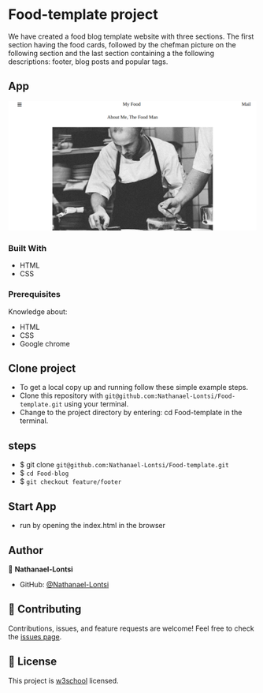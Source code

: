 # Food-template project
We have created a food blog template website with three sections. The first section having the food cards, followed by the chefman picture on the following section and the last section containing a the following descriptions: footer, blog posts and popular tags.
## App
![chefman](assets/images/chefman.png)
### Built With
- HTML
- CSS
### Prerequisites
Knowledge about:
- HTML
- CSS
- Google chrome
## Clone project
- To get a local copy up and running follow these simple example steps.
- Clone this repository with `git@github.com:Nathanael-Lontsi/Food-template.git` using your terminal.
- Change to the project directory by entering: cd Food-template in the terminal.
## steps
- $ git clone `git@github.com:Nathanael-Lontsi/Food-template.git`
- $ `cd Food-blog`
- $ `git checkout feature/footer`
## Start App
- run by opening the index.html in the browser
## Author
:bust_in_silhouette: **Nathanael-Lontsi**
- GitHub: [@Nathanael-Lontsi](https://github.com/Nathanael-Lontsi/Food-template)
## :handshake: Contributing
Contributions, issues, and feature requests are welcome!
Feel free to check the [issues page](https://github.com/Nathanael-Lontsi/Food-template/issues).
## :memo: License
This project is [w3school](./LICENSE) licensed.
